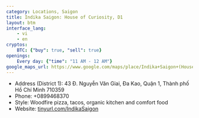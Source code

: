 ```yaml
---
category: Locations, Saigon
title: Indika Saigon: House of Curiosity, D1
layout: btm
interface_lang:
    - vi
    - en
cryptos:
    BTC: {"buy": true, "sell": true}
openings:
    Every day: {"time": "11 AM - 12 AM"}
google_maps_url: https://www.google.com/maps/place/Indika+Saigon+(House+of+Curiosity)/@10.7917835,106.6950929,17z/data=!3m1!4b1!4m5!3m4!1s0x317528caf9312557:0xb0c0c38244b4f5e0!8m2!3d10.7917771!4d106.6973124
---
```


* Address (District 1): 43 Đ. Nguyễn Văn Giai, Đa Kao, Quận 1, Thành phố Hồ Chí Minh 710359
* Phone: +0899468370
* Style: Woodfire pizza, tacos, organic kitchen and comfort food
* Website: [tinyurl.com/IndikaSaigon]([https://italianis.vn/#menu](https://www.foodbooking.com/ordering/restaurant/menu?company_uid=bce709fe-a619-419f-b5f8-53e6f01c229f&restaurant_uid=db461073-5521-467a-9f68-380da519ef47&facebook=true))

